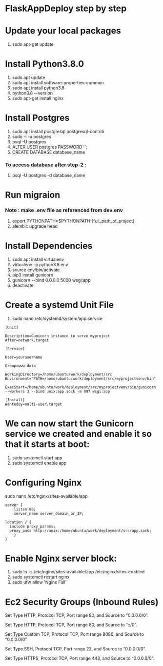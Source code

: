 # FlaskAppDeploy step by step

# Update your local packages 

1. sudo apt-get update

# Install Python3.8.0

1. sudo apt update
2. sudo apt install software-properties-common
3. sudo apt install python3.8
4. python3.8 --version
5. sudo apt-get install nginx

# Install Postgres

1. sudo apt install postgresql postgresql-contrib
2. sudo -i -u postgres
3. psql -U postgres
4. ALTER USER postgres PASSWORD '<new-password>';
5. CREATE DATABASE database_name
 
### To access database after step-2 :
    
1. psql -U postgres -d database_name

# Run migraion

### Note : make .env file as referenced from dev.env
 
1. export PYTHONPATH=$PYTHONPATH:{full_path_of_project}
2. alembic upgrade head

# Install Dependencies

1. sudo apt install virtualenv
2. virtualenv -p python3.8 env
3. source env/bin/activate
4. pip3 install gunicorn
5. gunicorn --bind 0.0.0.0:5000 wsgi:app
6. deactivate

#  Create a systemd Unit File
1. sudo nano /etc/systemd/system/app.service

```
[Unit]

Description=Gunicorn instance to serve myproject
After=network.target

[Service]

User=yourusername

Group=www-data

WorkingDirectory=/home/ubuntu/work/deployment/src
Environment="PATH=/home/ubuntu/work/deployment/src/myprojectvenv/bin"

ExecStart=/home/ubuntu/work/deployment/src/myprojectvenv/bin/gunicorn --workers 3 --bind unix:app.sock -m 007 wsgi:app

[Install]
WantedBy=multi-user.target
```

# We can now start the Gunicorn service we created and enable it so that it starts at boot:
1. sudo systemctl start app
2. sudo systemctl enable app

# Configuring Nginx
sudo nano /etc/nginx/sites-available/app

```
server {
    listen 80;
    server_name server_domain_or_IP;

location / {
  include proxy_params;
  proxy_pass http://unix:/home/ubuntu/work/deployment/src/app.sock;
    }
}
```

# Enable Nginx server block:
1. sudo ln -s /etc/nginx/sites-available/app /etc/nginx/sites-enabled
2. sudo systemctl restart nginx
3. sudo ufw allow 'Nginx Full'

# Ec2 Security Groups (Inbound Rules)
    
Set Type HTTP, Protocol TCP, Port range 80, and Source to “0.0.0.0/0”.

Set Type HTTP, Protocol TCP, Port range 80, and Source to “::/0”.

Set Type Custom TCP, Protocol TCP, Port range 8080, and Source to “0.0.0.0/0”.

Set Type SSH, Protocol TCP, Port range 22, and Source to “0.0.0.0/0”.

Set Type HTTPS, Protocol TCP, Port range 443, and Source to “0.0.0.0/0”.
